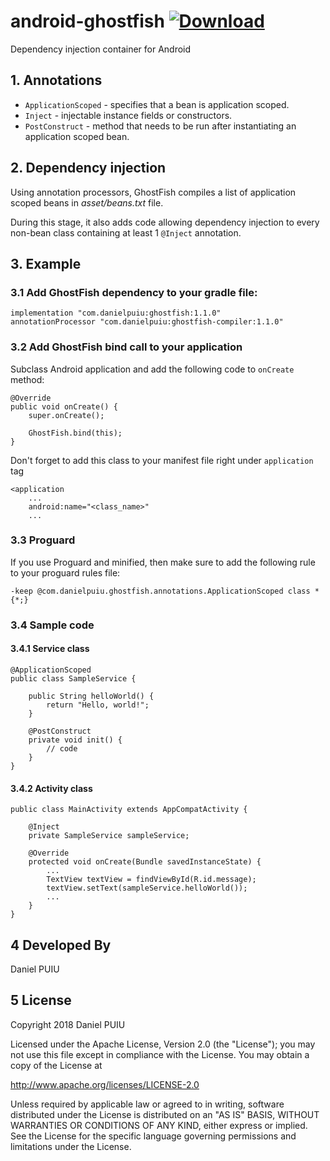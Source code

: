 # android-ghostfish [ ![Download](https://api.bintray.com/packages/daanipuui/android/android-ghostfish/images/download.svg) ](https://bintray.com/daanipuui/android/android-ghostfish/_latestVersion)
Dependency injection container for Android

## 1. Annotations

- `ApplicationScoped` - specifies that a bean is application scoped.
- `Inject` - injectable instance fields or constructors.
- `PostConstruct` - method that needs to be run after instantiating an application scoped bean.

## 2. Dependency injection

Using annotation processors, GhostFish compiles a list of application scoped beans in *asset/beans.txt* file.

During this stage, it also adds code allowing dependency injection to every non-bean class containing at least 1 `@Inject` annotation.

## 3. Example

### 3.1 Add GhostFish dependency to your gradle file:

```
implementation "com.danielpuiu:ghostfish:1.1.0"
annotationProcessor "com.danielpuiu:ghostfish-compiler:1.1.0"
```

### 3.2 Add GhostFish bind call to your application

Subclass Android application and add the following code to `onCreate` method:

```
@Override
public void onCreate() {
    super.onCreate();

    GhostFish.bind(this);
}
```

Don't forget to add this class to your manifest file right under `application` tag

```
<application
    ...
    android:name="<class_name>"
    ...
```

### 3.3 Proguard

If you use Proguard and minified, then make sure to add the following rule to your proguard rules file:

```
-keep @com.danielpuiu.ghostfish.annotations.ApplicationScoped class * {*;}
```

### 3.4 Sample code

#### 3.4.1 Service class

```
@ApplicationScoped
public class SampleService {

    public String helloWorld() {
        return "Hello, world!";
    }

    @PostConstruct
    private void init() {
        // code
    }
}
```

#### 3.4.2 Activity class

```
public class MainActivity extends AppCompatActivity {

    @Inject
    private SampleService sampleService;
    
    @Override
    protected void onCreate(Bundle savedInstanceState) {
        ...
        TextView textView = findViewById(R.id.message);
        textView.setText(sampleService.helloWorld());
        ...
    }
}
```

## 4 Developed By

Daniel PUIU

## 5 License

Copyright 2018 Daniel PUIU

Licensed under the Apache License, Version 2.0 (the "License");
you may not use this file except in compliance with the License.
You may obtain a copy of the License at

   http://www.apache.org/licenses/LICENSE-2.0

Unless required by applicable law or agreed to in writing, software
distributed under the License is distributed on an "AS IS" BASIS,
WITHOUT WARRANTIES OR CONDITIONS OF ANY KIND, either express or implied.
See the License for the specific language governing permissions and
limitations under the License.
